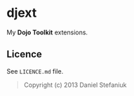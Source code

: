 djext
=====

My **Dojo Toolkit** extensions.

Licence
-------

See `LICENCE.md` file.

> Copyright (c) 2013 Daniel Stefaniuk

